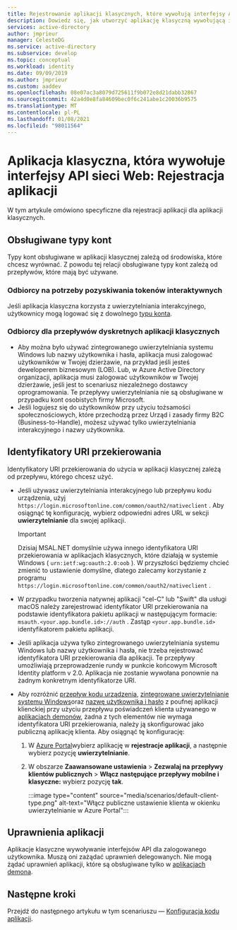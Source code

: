 ```yaml
---
title: Rejestrowanie aplikacji klasycznych, które wywołują interfejsy API sieci Web — Microsoft Identity platform | Azure
description: Dowiedz się, jak utworzyć aplikację klasyczną wywołującą interfejsy API sieci Web (Rejestracja aplikacji)
services: active-directory
author: jmprieur
manager: CelesteDG
ms.service: active-directory
ms.subservice: develop
ms.topic: conceptual
ms.workload: identity
ms.date: 09/09/2019
ms.author: jmprieur
ms.custom: aaddev
ms.openlocfilehash: 08e07ac3a8079d725611f9b072e8d21dabb32867
ms.sourcegitcommit: 42a4d0e8fa84609bec0f6c241abe1c20036b9575
ms.translationtype: MT
ms.contentlocale: pl-PL
ms.lasthandoff: 01/08/2021
ms.locfileid: "98011564"
---
```

# <a name="desktop-app-that-calls-web-apis-app-registration"></a>Aplikacja klasyczna, która wywołuje interfejsy API sieci Web: Rejestracja aplikacji

W tym artykule omówiono specyficzne dla rejestracji aplikacji dla aplikacji klasycznych.

## <a name="supported-account-types"></a>Obsługiwane typy kont

Typy kont obsługiwane w aplikacji klasycznej zależą od środowiska, które chcesz wyrównać. Z powodu tej relacji obsługiwane typy kont zależą od przepływów, które mają być używane.

### <a name="audience-for-interactive-token-acquisition"></a>Odbiorcy na potrzeby pozyskiwania tokenów interaktywnych

Jeśli aplikacja klasyczna korzysta z uwierzytelniania interakcyjnego, użytkownicy mogą logować się z dowolnego [typu konta](quickstart-register-app.md).

### <a name="audience-for-desktop-app-silent-flows"></a>Odbiorcy dla przepływów dyskretnych aplikacji klasycznych

- Aby można było używać zintegrowanego uwierzytelniania systemu Windows lub nazwy użytkownika i hasła, aplikacja musi zalogować użytkowników w Twojej dzierżawie, na przykład jeśli jesteś deweloperem biznesowym (LOB). Lub, w Azure Active Directory organizacji, aplikacja musi zalogować użytkowników w Twojej dzierżawie, jeśli jest to scenariusz niezależnego dostawcy oprogramowania. Te przepływy uwierzytelniania nie są obsługiwane w przypadku kont osobistych firmy Microsoft.
- Jeśli logujesz się do użytkowników przy użyciu tożsamości społecznościowych, które przechodzą przez Urząd i zasady firmy B2C (Business-to-Handle), możesz używać tylko uwierzytelniania interakcyjnego i nazwy użytkownika.

## <a name="redirect-uris"></a>Identyfikatory URI przekierowania

Identyfikatory URI przekierowania do użycia w aplikacji klasycznej zależą od przepływu, którego chcesz użyć.

- Jeśli używasz uwierzytelniania interakcyjnego lub przepływu kodu urządzenia, użyj `https://login.microsoftonline.com/common/oauth2/nativeclient` . Aby osiągnąć tę konfigurację, wybierz odpowiedni adres URL w sekcji **uwierzytelnianie** dla swojej aplikacji.

  > [!IMPORTANT]
  > Dzisiaj MSAL.NET domyślnie używa innego identyfikatora URI przekierowania w aplikacjach klasycznych, które działają w systemie Windows ( `urn:ietf:wg:oauth:2.0:oob` ). W przyszłości będziemy chcieć zmienić to ustawienie domyślne, dlatego zalecamy korzystanie z programu `https://login.microsoftonline.com/common/oauth2/nativeclient` .

- W przypadku tworzenia natywnej aplikacji "cel-C" lub "Swift" dla usługi macOS należy zarejestrować identyfikator URI przekierowania na podstawie identyfikatora pakietu aplikacji w następującym formacie: `msauth.<your.app.bundle.id>://auth` . Zastąp `<your.app.bundle.id>` identyfikatorem pakietu aplikacji.
- Jeśli aplikacja używa tylko zintegrowanego uwierzytelniania systemu Windows lub nazwy użytkownika i hasła, nie trzeba rejestrować identyfikatora URI przekierowania dla aplikacji. Te przepływy umożliwiają przeprowadzenie rundy w punkcie końcowym Microsoft Identity platform v 2.0. Aplikacja nie zostanie wywołana ponownie na żadnym konkretnym identyfikatorze URI.
- Aby rozróżnić [przepływ kodu urządzenia](scenario-desktop-acquire-token.md#device-code-flow), [zintegrowane uwierzytelnianie systemu Windows](scenario-desktop-acquire-token.md#integrated-windows-authentication)oraz [nazwę użytkownika i hasło](scenario-desktop-acquire-token.md#username-and-password) z poufnej aplikacji klienckiej przy użyciu przepływu poświadczeń klienta używanego w [aplikacjach demonów](scenario-daemon-overview.md), żadna z tych elementów nie wymaga identyfikatora URI przekierowania, należy ją skonfigurować jako publiczną aplikację klienta. Aby osiągnąć tę konfigurację:

    1. W <a href="https://portal.azure.com/" target="_blank"> <span class="docon docon-navigate-external x-hidden-focus"></span> Azure Portal</a>wybierz aplikację w **rejestracje aplikacji**, a następnie wybierz pozycję **uwierzytelnianie**.
    1. W obszarze **Zaawansowane ustawienia**  >  **Zezwalaj na przepływy klientów publicznych**  >  **Włącz następujące przepływy mobilne i klasyczne:** wybierz pozycję **tak**.

        :::image type="content" source="media/scenarios/default-client-type.png" alt-text="Włącz publiczne ustawienie klienta w okienku uwierzytelnianie w Azure Portal":::

## <a name="api-permissions"></a>Uprawnienia aplikacji

Aplikacje klasyczne wywoływanie interfejsów API dla zalogowanego użytkownika. Muszą oni zażądać uprawnień delegowanych. Nie mogą żądać uprawnień aplikacji, które są obsługiwane tylko w [aplikacjach demona](scenario-daemon-overview.md).

## <a name="next-steps"></a>Następne kroki

Przejdź do następnego artykułu w tym scenariuszu — [Konfiguracja kodu aplikacji](scenario-desktop-app-configuration.md).
